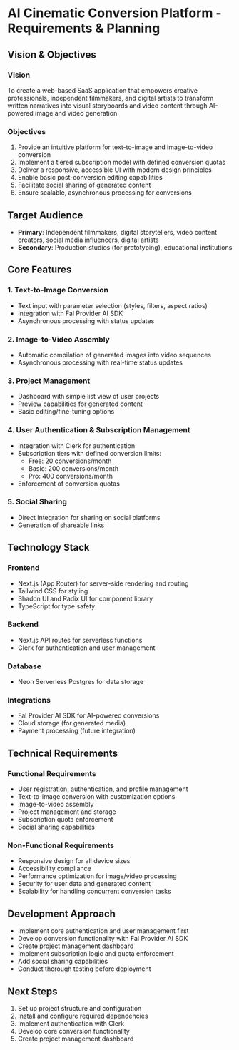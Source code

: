 # AI Cinematic Conversion Platform - Requirements & Planning

## Vision & Objectives

### Vision
To create a web-based SaaS application that empowers creative professionals, independent filmmakers, and digital artists to transform written narratives into visual storyboards and video content through AI-powered image and video generation.

### Objectives
1. Provide an intuitive platform for text-to-image and image-to-video conversion
2. Implement a tiered subscription model with defined conversion quotas
3. Deliver a responsive, accessible UI with modern design principles
4. Enable basic post-conversion editing capabilities
5. Facilitate social sharing of generated content
6. Ensure scalable, asynchronous processing for conversions

## Target Audience
- **Primary**: Independent filmmakers, digital storytellers, video content creators, social media influencers, digital artists
- **Secondary**: Production studios (for prototyping), educational institutions

## Core Features

### 1. Text-to-Image Conversion
- Text input with parameter selection (styles, filters, aspect ratios)
- Integration with Fal Provider AI SDK
- Asynchronous processing with status updates

### 2. Image-to-Video Assembly
- Automatic compilation of generated images into video sequences
- Asynchronous processing with real-time status updates

### 3. Project Management
- Dashboard with simple list view of user projects
- Preview capabilities for generated content
- Basic editing/fine-tuning options

### 4. User Authentication & Subscription Management
- Integration with Clerk for authentication
- Subscription tiers with defined conversion limits:
  - Free: 20 conversions/month
  - Basic: 200 conversions/month
  - Pro: 400 conversions/month
- Enforcement of conversion quotas

### 5. Social Sharing
- Direct integration for sharing on social platforms
- Generation of shareable links

## Technology Stack

### Frontend
- Next.js (App Router) for server-side rendering and routing
- Tailwind CSS for styling
- Shadcn UI and Radix UI for component library
- TypeScript for type safety

### Backend
- Next.js API routes for serverless functions
- Clerk for authentication and user management

### Database
- Neon Serverless Postgres for data storage

### Integrations
- Fal Provider AI SDK for AI-powered conversions
- Cloud storage (for generated media)
- Payment processing (future integration)

## Technical Requirements

### Functional Requirements
- User registration, authentication, and profile management
- Text-to-image conversion with customization options
- Image-to-video assembly
- Project management and storage
- Subscription quota enforcement
- Social sharing capabilities

### Non-Functional Requirements
- Responsive design for all device sizes
- Accessibility compliance
- Performance optimization for image/video processing
- Security for user data and generated content
- Scalability for handling concurrent conversion tasks

## Development Approach
- Implement core authentication and user management first
- Develop conversion functionality with Fal Provider AI SDK
- Create project management dashboard
- Implement subscription logic and quota enforcement
- Add social sharing capabilities
- Conduct thorough testing before deployment

## Next Steps
1. Set up project structure and configuration
2. Install and configure required dependencies
3. Implement authentication with Clerk
4. Develop core conversion functionality
5. Create project management dashboard
